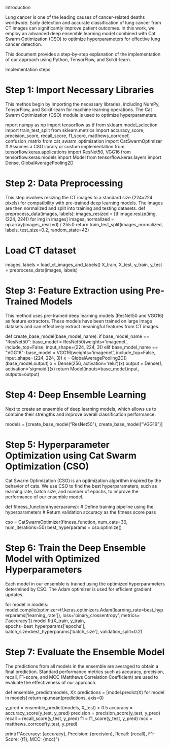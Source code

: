 Introduction

Lung cancer is one of the leading causes of cancer-related deaths worldwide. Early detection and accurate classification of lung cancer from CT images can significantly improve patient outcomes. 
In this work, we employ an advanced deep ensemble learning model combined with Cat Swarm Optimization (CSO) to optimize hyperparameters for effective lung cancer detection.

This document provides a step-by-step explanation of the implementation of our approach using Python, TensorFlow, and Scikit-learn.

Implementation steps

# Step 1: Import Necessary Libraries
This methos begin by importing the necessary libraries, including NumPy, TensorFlow, and Scikit-learn for machine learning operations. 
The Cat Swarm Optimization (CSO) module is used to optimize hyperparameters.

mport numpy as np
import tensorflow as tf
from sklearn.model_selection import train_test_split
from sklearn.metrics import accuracy_score, precision_score, recall_score, f1_score, matthews_corrcoef, confusion_matrix
from cat_swarm_optimization import CatSwarmOptimizer  # Assumes a CSO library or custom implementation
from tensorflow.keras.applications import ResNet50, VGG16
from tensorflow.keras.models import Model
from tensorflow.keras.layers import Dense, GlobalAveragePooling2D

# Step 2: Data Preprocessing
This step involves resizing the CT images to a standard size (224x224 pixels) for compatibility with pre-trained
 deep learning models. The images are then normalized and split into training and testing datasets.
def preprocess_data(images, labels):
    images_resized = [tf.image.resize(img, (224, 224)) for img in images]
    images_normalized = np.array(images_resized) / 255.0
    return train_test_split(images_normalized, labels, test_size=0.2, random_state=42)

# Load CT dataset
images, labels = load_ct_images_and_labels()
X_train, X_test, y_train, y_test = preprocess_data(images, labels)

# Step 3: Feature Extraction using Pre-Trained Models
This method uses pre-trained deep learning models (ResNet50 and VGG16) as feature extractors. 
These models have been trained on large image datasets and can effectively extract meaningful features from CT images.

def create_base_model(base_model_name):
    if base_model_name == "ResNet50":
        base_model = ResNet50(weights='imagenet', include_top=False, input_shape=(224, 224, 3))
    elif base_model_name == "VGG16":
        base_model = VGG16(weights='imagenet', include_top=False, input_shape=(224, 224, 3))
    x = GlobalAveragePooling2D()(base_model.output)
    x = Dense(256, activation='relu')(x)
    output = Dense(1, activation='sigmoid')(x)
    return Model(inputs=base_model.input, outputs=output)

# Step 4: Deep Ensemble Learning
Next to  create an ensemble of deep learning models, which allows us to combine their strengths and improve overall classification performance.

models = [create_base_model("ResNet50"), create_base_model("VGG16")]

# Step 5: Hyperparameter Optimization using Cat Swarm Optimization (CSO)
Cat Swarm Optimization (CSO) is an optimization algorithm inspired by the behavior of cats.
 We use CSO to find the best hyperparameters, such as learning rate, batch size, and number of epochs, to improve the performance of our ensemble model.

def fitness_function(hyperparams):
    # Define training pipeline using the hyperparameters
    # Return validation accuracy as the fitness score
    pass

cso = CatSwarmOptimizer(fitness_function, num_cats=30, num_iterations=50)
best_hyperparams = cso.optimize()

# Step 6: Train the Deep Ensemble Model with Optimized Hyperparameters
Each model in our ensemble is trained using the optimized hyperparameters determined by CSO. The Adam optimizer is used for efficient gradient updates.

for model in models:
    model.compile(optimizer=tf.keras.optimizers.Adam(learning_rate=best_hyperparams['learning_rate']),
                  loss='binary_crossentropy', metrics=['accuracy'])
    model.fit(X_train, y_train, epochs=best_hyperparams['epochs'], batch_size=best_hyperparams['batch_size'], validation_split=0.2)

# Step 7: Evaluate the Ensemble Model
The predictions from all models in the ensemble are averaged to obtain a final prediction. 
Standard performance metrics such as accuracy, precision, recall, F1-score, and MCC (Matthews Correlation Coefficient) are used to evaluate the effectiveness of our approach.

def ensemble_predict(models, X):
    predictions = [model.predict(X) for model in models]
    return np.mean(predictions, axis=0)

y_pred = ensemble_predict(models, X_test) > 0.5
accuracy = accuracy_score(y_test, y_pred)
precision = precision_score(y_test, y_pred)
recall = recall_score(y_test, y_pred)
f1 = f1_score(y_test, y_pred)
mcc = matthews_corrcoef(y_test, y_pred)

print(f"Accuracy: {accuracy}, Precision: {precision}, Recall: {recall}, F1-Score: {f1}, MCC: {mcc}")

